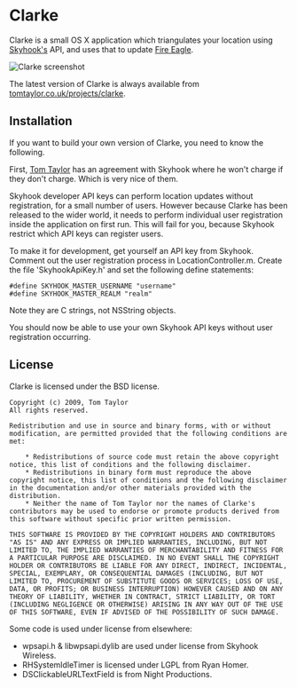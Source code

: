 Clarke
======

Clarke is a small OS X application which triangulates your location using [Skyhook's](http://www.skyhookwireless.com/) API, and uses that to update [Fire Eagle](http://fireeagle.yahoo.net/).

![Clarke screenshot](http://farm4.static.flickr.com/3552/3546261927_ba63dd4ffc_o.png)

The latest version of Clarke is always available from [tomtaylor.co.uk/projects/clarke](http://tomtaylor.co.uk/projects/clarke/).

Installation
------------

If you want to build your own version of Clarke, you need to know the following.

First, [Tom Taylor](http://tomtaylor.co.uk) has an agreement with Skyhook where he won't charge if they don't charge. Which is very nice of them.

Skyhook developer API keys can perform location updates without registration, for a small number of users. However because Clarke has been released to the wider world, it needs to perform individual user registration inside the application on first run. This will fail for you, because Skyhook restrict which API keys can register users.

To make it for development, get yourself an API key from Skyhook. Comment out the user registration process in LocationController.m. Create the file 'SkyhookApiKey.h' and set the following define statements:

    #define SKYHOOK_MASTER_USERNAME "username"
    #define SKYHOOK_MASTER_REALM "realm"
  
Note they are C strings, not NSString objects.

You should now be able to use your own Skyhook API keys without user registration occurring.

License
-------

Clarke is licensed under the BSD license.

    Copyright (c) 2009, Tom Taylor
    All rights reserved.

    Redistribution and use in source and binary forms, with or without modification, are permitted provided that the following conditions are met:

        * Redistributions of source code must retain the above copyright notice, this list of conditions and the following disclaimer.
        * Redistributions in binary form must reproduce the above copyright notice, this list of conditions and the following disclaimer in the documentation and/or other materials provided with the distribution.
        * Neither the name of Tom Taylor nor the names of Clarke's contributors may be used to endorse or promote products derived from this software without specific prior written permission.

    THIS SOFTWARE IS PROVIDED BY THE COPYRIGHT HOLDERS AND CONTRIBUTORS "AS IS" AND ANY EXPRESS OR IMPLIED WARRANTIES, INCLUDING, BUT NOT LIMITED TO, THE IMPLIED WARRANTIES OF MERCHANTABILITY AND FITNESS FOR A PARTICULAR PURPOSE ARE DISCLAIMED. IN NO EVENT SHALL THE COPYRIGHT HOLDER OR CONTRIBUTORS BE LIABLE FOR ANY DIRECT, INDIRECT, INCIDENTAL, SPECIAL, EXEMPLARY, OR CONSEQUENTIAL DAMAGES (INCLUDING, BUT NOT LIMITED TO, PROCUREMENT OF SUBSTITUTE GOODS OR SERVICES; LOSS OF USE, DATA, OR PROFITS; OR BUSINESS INTERRUPTION) HOWEVER CAUSED AND ON ANY THEORY OF LIABILITY, WHETHER IN CONTRACT, STRICT LIABILITY, OR TORT (INCLUDING NEGLIGENCE OR OTHERWISE) ARISING IN ANY WAY OUT OF THE USE OF THIS SOFTWARE, EVEN IF ADVISED OF THE POSSIBILITY OF SUCH DAMAGE.

Some code is used under license from elsewhere:

* wpsapi.h & libwpsapi.dylib are used under license from Skyhook Wireless.
* RHSystemIdleTimer is licensed under LGPL from Ryan Homer.
* DSClickableURLTextField is from Night Productions.